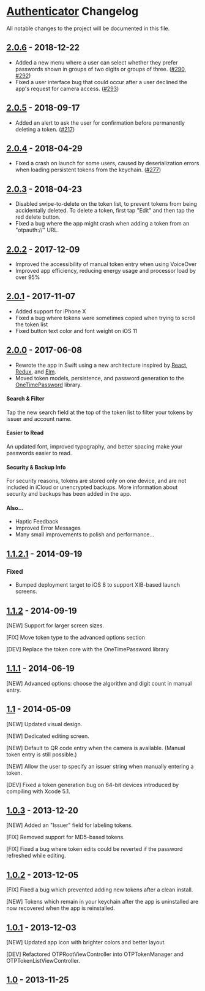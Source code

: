 # [Authenticator] Changelog
All notable changes to the project will be documented in this file.

[Authenticator]: https://github.com/mattrubin/Authenticator


## [2.0.6] - 2018-12-22
- Added a new menu where a user can select whether they prefer passwords shown in groups of two digits or groups of three.
([#290](https://github.com/mattrubin/Authenticator/pull/290),
[#292](https://github.com/mattrubin/Authenticator/pull/292))
- Fixed a user interface bug that could occur after a user declined the app's request for camera access.
([#293](https://github.com/mattrubin/Authenticator/pull/293))


## [2.0.5] - 2018-09-17
- Added an alert to ask the user for confirmation before permanently deleting a token.
([#217](https://github.com/mattrubin/Authenticator/pull/217))


## [2.0.4] - 2018-04-29
- Fixed a crash on launch for some users, caused by deserialization errors when loading persistent tokens from the keychain.
([#277](https://github.com/mattrubin/Authenticator/issues/277))


## [2.0.3] - 2018-04-23
- Disabled swipe-to-delete on the token list, to prevent tokens from being accidentally deleted. To delete a token, first tap "Edit" and then tap the red delete button.
- Fixed a bug where the app might crash when adding a token from an "otpauth://" URL.


## [2.0.2] - 2017-12-09
- Improved the accessibility of manual token entry when using VoiceOver
- Improved app efficiency, reducing energy usage and processor load by over 95%


## [2.0.1] - 2017-11-07
- Added support for iPhone X
- Fixed a bug where tokens were sometimes copied when trying to scroll the token list
- Fixed button text color and font weight on iOS 11


## [2.0.0] - 2017-06-08
- Rewrote the app in Swift using a new architecture inspired by [React], [Redux], and [Elm].  
- Moved token models, persistence, and password generation to the [OneTimePassword] library.  

[React]: http://facebook.github.io/react/
[Redux]: http://redux.js.org
[Elm]: http://elm-lang.org
[OneTimePassword]: https://github.com/mattrubin/OneTimePassword

#### Search & Filter
Tap the new search field at the top of the token list to filter your tokens by issuer and account name.

#### Easier to Read
An updated font, improved typography, and better spacing make your passwords easier to read.

#### Security & Backup Info
For security reasons, tokens are stored only on one device, and are not included in iCloud or unencrypted backups. More information about security and backups has been added in the app.

#### Also…
- Haptic Feedback
- Improved Error Messages
- Many small improvements to polish and performance…


## [1.1.2.1] - 2014-09-19
### Fixed
- Bumped deployment target to iOS 8 to support XIB-based launch screens.


## [1.1.2] - 2014-09-19

[NEW] Support for larger screen sizes.

[FIX] Move token type to the advanced options section

[DEV] Replace the token core with the OneTimePassword library


## [1.1.1] - 2014-06-19

[NEW] Advanced options: choose the algorithm and digit count in manual entry.


## [1.1] - 2014-05-09

[NEW] Updated visual design.

[NEW] Dedicated editing screen.

[NEW] Default to QR code entry when the camera is available. (Manual token entry is still possible.)

[NEW] Allow the user to specify an issuer string when manually entering a token.

[DEV] Fixed a token generation bug on 64-bit devices introduced by compiling with Xcode 5.1.


## [1.0.3] - 2013-12-20

[NEW] Added an "Issuer" field for labeling tokens.

[FIX] Removed support for MD5-based tokens.

[FIX] Fixed a bug where token edits could be reverted if the password refreshed while editing.


## [1.0.2] - 2013-12-05

[FIX] Fixed a bug which prevented adding new tokens after a clean install.

[NEW] Tokens which remain in your keychain after the app is uninstalled are now recovered when the app is reinstalled.


## [1.0.1] - 2013-12-03

[NEW] Updated app icon with brighter colors and better layout.

[DEV] Refactored OTPRootViewController into OTPTokenManager and OTPTokenListViewController.


## [1.0] - 2013-11-25


[Unreleased]: https://github.com/mattrubin/Authenticator/compare/2.0.6...HEAD
[2.0.6]: https://github.com/mattrubin/Authenticator/compare/2.0.5...2.0.6
[2.0.5]: https://github.com/mattrubin/Authenticator/compare/2.0.4...2.0.5
[2.0.4]: https://github.com/mattrubin/Authenticator/compare/2.0.3...2.0.4
[2.0.3]: https://github.com/mattrubin/Authenticator/compare/2.0.2...2.0.3
[2.0.2]: https://github.com/mattrubin/Authenticator/compare/2.0.1...2.0.2
[2.0.1]: https://github.com/mattrubin/Authenticator/compare/2.0.0...2.0.1
[2.0.0]: https://github.com/mattrubin/Authenticator/compare/1.1.2.1...2.0.0
[1.1.2.1]: https://github.com/mattrubin/Authenticator/compare/1.1.2...1.1.2.1
[1.1.2]: https://github.com/mattrubin/Authenticator/compare/1.1.1...1.1.2
[1.1.1]: https://github.com/mattrubin/Authenticator/compare/1.1...1.1.1
[1.1]: https://github.com/mattrubin/Authenticator/compare/1.0.3...1.1
[1.0.3]: https://github.com/mattrubin/Authenticator/compare/1.0.2...1.0.3
[1.0.2]: https://github.com/mattrubin/Authenticator/compare/1.0.1...1.0.2
[1.0.1]: https://github.com/mattrubin/Authenticator/compare/1.0...1.0.1
[1.0]: https://github.com/mattrubin/Authenticator/compare/64497eb12e4862ad900dc4a014d2cf2232aa3077...1.0
